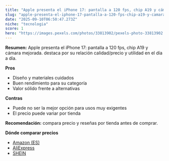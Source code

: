 ```yaml
---
title: "Apple presenta el iPhone 17: pantalla a 120 fps, chip A19 y cámara mejorada."
slug: "apple-presenta-el-iphone-17-pantalla-a-120-fps-chip-a19-y-camara-mejorada"
date: "2025-09-10T06:50:47.273Z"
niche: "tecnologia"
score: 1
hero: "https://images.pexels.com/photos/33813902/pexels-photo-33813902.jpeg?auto=compress&cs=tinysrgb&fit=crop&h=627&w=1200&auto=compress&cs=tinysrgb&w=1200&h=675&fit=crop"
---
```


**Resumen:** Apple presenta el iPhone 17: pantalla a 120 fps, chip A19 y cámara mejorada. destaca por su relación calidad/precio y utilidad en el día a día.

**Pros**
- Diseño y materiales cuidados
- Buen rendimiento para su categoría
- Valor sólido frente a alternativas

**Contras**
- Puede no ser la mejor opción para usos muy exigentes
- El precio puede variar por tienda

**Recomendación:** compara precio y reseñas por tienda antes de comprar.

**Dónde comparar precios**
- [Amazon (ES)](https://www.amazon.es/s?k=Apple%20presenta%20el%20iPhone%2017%3A%20pantalla%20a%20120%20fps%2C%20chip%20A19%20y%20c%C3%A1mara%20mejorada.&tag=teknovashop25-21)
- [AliExpress](https://www.aliexpress.com/wholesale?SearchText=Apple%20presenta%20el%20iPhone%2017%3A%20pantalla%20a%20120%20fps%2C%20chip%20A19%20y%20c%C3%A1mara%20mejorada.)
- [SHEIN](https://www.shein.com/pdsearch/Apple%20presenta%20el%20iPhone%2017%3A%20pantalla%20a%20120%20fps%2C%20chip%20A19%20y%20c%C3%A1mara%20mejorada.)